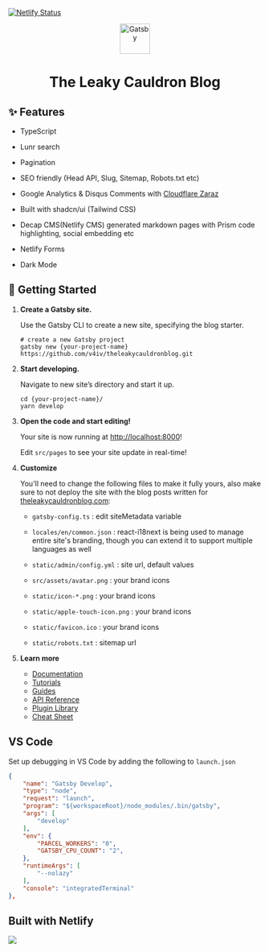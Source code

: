 [![Netlify Status](https://api.netlify.com/api/v1/badges/a3b02aa4-93ac-47d9-b914-7eb42de75a83/deploy-status)](https://app.netlify.com/sites/theleakycauldronblog/deploys)

<p align="center">
  <a href="https://theleakycauldronblog.com">
    <img alt="Gatsby" src="https://theleakycauldronblog.com/icon-512.png" width="60" />
  </a>
</p>
<h1 align="center">
  The Leaky Cauldron Blog
</h1>

## ✨ Features

- TypeScript

- Lunr search

- Pagination

- SEO friendly (Head API, Slug, Sitemap, Robots.txt etc)

- Google Analytics & Disqus Comments with [Cloudflare Zaraz](https://www.cloudflare.com/application-services/products/zaraz/)

- Built with shadcn/ui (Tailwind CSS)

- Decap CMS(Netlify CMS) generated markdown pages with Prism code highlighting, social embedding etc

- Netlify Forms

- Dark Mode

## 🚀 Getting Started

1. **Create a Gatsby site.**

    Use the Gatsby CLI to create a new site, specifying the blog starter.

    ```shell
    # create a new Gatsby project
    gatsby new {your-project-name} https://github.com/v4iv/theleakycauldronblog.git 
    ```

2. **Start developing.**

    Navigate to new site’s directory and start it up.

    ```shell
    cd {your-project-name}/
    yarn develop
    ```

3. **Open the code and start editing!**

    Your site is now running at <http://localhost:8000>!

    Edit `src/pages` to see your site update in real-time!

4. **Customize**

    You'll need to change the following files to make it fully yours, also make sure to not deploy the site with the blog posts written for [theleakycauldronblog.com](https://theleakycauldronblog.com):

    - `gatsby-config.ts` : edit siteMetadata variable

    - `locales/en/common.json` : react-i18next is being used to manage entire site's branding, though you can extend it to support multiple languages as well

    - `static/admin/config.yml` : site url, default values

    - `src/assets/avatar.png` : your brand icons

    - `static/icon-*.png` : your brand icons

    - `static/apple-touch-icon.png` : your brand icons

    - `static/favicon.ico` : your brand icons

    - `static/robots.txt` : sitemap url

4. **Learn more**

    - [Documentation](https://www.gatsbyjs.com/docs/?utm_source=starter&utm_medium=readme&utm_campaign=minimal-starter-ts)
    - [Tutorials](https://www.gatsbyjs.com/docs/tutorial/?utm_source=starter&utm_medium=readme&utm_campaign=minimal-starter-ts)
    - [Guides](https://www.gatsbyjs.com/docs/how-to/?utm_source=starter&utm_medium=readme&utm_campaign=minimal-starter-ts)
    - [API Reference](https://www.gatsbyjs.com/docs/api-reference/?utm_source=starter&utm_medium=readme&utm_campaign=minimal-starter-ts)
    - [Plugin Library](https://www.gatsbyjs.com/plugins?utm_source=starter&utm_medium=readme&utm_campaign=minimal-starter-ts)
    - [Cheat Sheet](https://www.gatsbyjs.com/docs/cheat-sheet/?utm_source=starter&utm_medium=readme&utm_campaign=minimal-starter-ts)

## VS Code

Set up debugging in VS Code by adding the following to `launch.json`

```json
{
    "name": "Gatsby Develop",
    "type": "node",
    "request": "launch",
    "program": "${workspaceRoot}/node_modules/.bin/gatsby",
    "args": [
        "develop"
    ],
    "env": {
        "PARCEL_WORKERS": "0",
        "GATSBY_CPU_COUNT": "2",
    },
    "runtimeArgs": [
        "--nolazy"
    ],
    "console": "integratedTerminal"
},
```


## Built with Netlify

<a href="https://www.netlify.com">
  <img src="https://www.netlify.com/img/global/badges/netlify-dark.svg"/>
</a>

